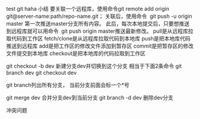 test git haha 
小结
要关联一个远程库，使用命令git remote add origin git@server-name:path/repo-name.git；
关联后，使用命令  git push -u origin master 第一次推送master分支所有内容。
此后，每次本地提交后，只要想推送到远程库就可以用命令  git push origin master推送最新修改。
pull是从远程库拉取代码到工作区
fetch/clone是从远程库拉取代码到本地库
push是把本地库代码推送到远程库
add是把工作区的修改文件添加到暂存区
commit是把暂存区的修改文件提交到本地库
checkout是把本地库的代码拉取到工作区

git checkout -b dev  新建分支dev并切换到这个分支
相当于下面2条命令
git branch dev
git checkout dev

git branch列出所有分支， 当前分支前面会标一个*号

git merge dev 合并分支dev到当前分支
git branch -d dev 删除dev分支

冲突问题

